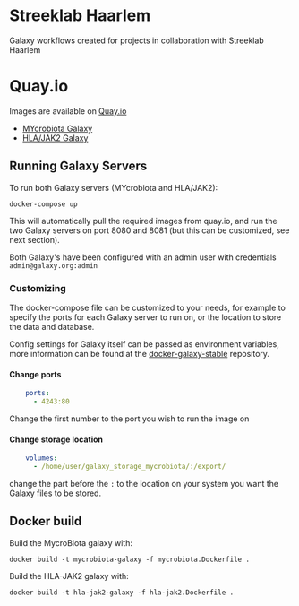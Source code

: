 # Streeklab Haarlem

Galaxy workflows created for projects in collaboration with Streeklab Haarlem

# Quay.io

Images are available on [Quay.io](https://quay.io)

- [MYcrobiota Galaxy](https://quay.io/repository/erasmusmc_bioinformatics/streeklab-haarlem-mycrobiota)
- [HLA/JAK2 Galaxy](https://quay.io/repository/erasmusmc_bioinformatics/streeklab-haarlem-galaxy)

## Running Galaxy Servers

To run both Galaxy servers (MYcrobiota and HLA/JAK2):

```
docker-compose up
```

This will automatically pull the required images from quay.io, and run the two Galaxy servers on port 8080 and 8081 (but this can be customized, see next section).

Both Galaxy's have been configured with an admin user with credentials `admin@galaxy.org:admin`

### Customizing

The docker-compose file can be customized to your needs, for example to specify the ports for each Galaxy server to run on, or the location to store the data and database.

Config settings for Galaxy itself can be passed as environment variables, more information can be found at the [docker-galaxy-stable](https://github.com/bgruening/docker-galaxy-stable) repository.

#### Change ports

```yml
    ports:
      - 4243:80
```

Change the first number to the port you wish to run the image on

#### Change storage location

```yml
    volumes:
      - /home/user/galaxy_storage_mycrobiota/:/export/
```

change the part before the `:` to the location on your system you want the Galaxy files to be stored.

## Docker build

Build the MycroBiota galaxy with:
```
docker build -t mycrobiota-galaxy -f mycrobiota.Dockerfile .
```

Build the HLA-JAK2 galaxy with:
```
docker build -t hla-jak2-galaxy -f hla-jak2.Dockerfile .
```
